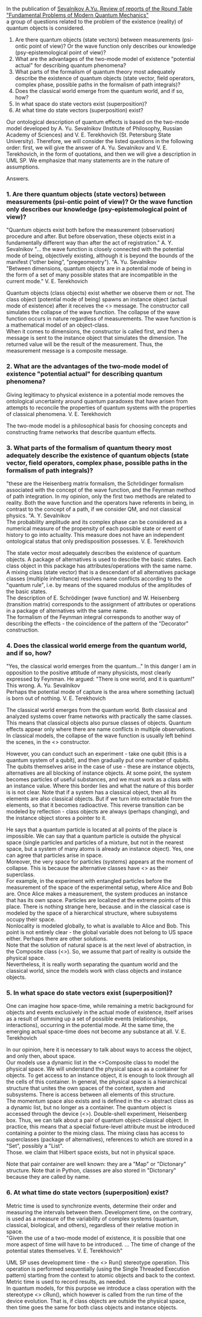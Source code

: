 In the publication of [Sevalnikov A.Yu. Review of reports of the Round Table "Fundamental Problems of Modern Quantum Mechanics"](https://vox-journal.org/html/issues/480)  
a group of questions related to the problem of the existence (reality) of quantum objects is considered.

1. Are there quantum objects (state vectors) between measurements
(psi-ontic point of view)? Or the wave function only describes our knowledge
(psy-epistemological point of view)?
2. What are the advantages of the two-mode model of existence "potential actual" for describing quantum phenomena?
3. What parts of the formalism of quantum theory most adequately describe
the existence of quantum objects (state vector, field operators, complex
phase, possible paths in the formalism of path integrals)?
4. Does the classical world emerge from the quantum world, and if so, how?
5. In what space do state vectors exist (superposition)?
6. At what time do state vectors (superposition) exist?

Our ontological description of quantum effects is based on the two-mode model developed by A. Yu. Sevalnikov (Institute of Philosophy, Russian Academy of Sciences) and V. E. Terekhovich (St. Petersburg State University). Therefore, we will consider the listed questions in the following order: first, we will give the answer of A. Yu. Sevalnikov and V. E. Terekhovich, in the form of quotations, and then we will give a description in UML SP.
We emphasize that many statements are in the nature of assumptions.

Answers.
### 1. Are there quantum objects (state vectors) between measurements (psi-ontic point of view)? Or the wave function only describes our knowledge (psy-epistemological point of view)?  
"Quantum objects exist both before the measurement (observation) procedure and after. But before observation, these objects exist in a fundamentally different way than after the act of registration." A. Y. Sevalnikov
"... the wave function is closely connected with the potential mode of being, objectively
existing, although it is beyond the bounds of the manifest (“other being”,
"pregeomeotry"). "A. Yu. Sevalnikov  
"Between dimensions, quantum objects are in a potential mode of being
in the form of a set of many possible states that are incompatible in the current
mode." V. E. Terekhovich
  
Quantum objects (class objects) exist whether we observe them or not. The class object (potential mode of being) spawns an instance object (actual mode of existence) after it receives the <<create>> message. The constructor call simulates the collapse of the wave function. The collapse of the wave function occurs in nature regardless of measurements.
The wave function is a mathematical model of an object-class.  
When it comes to dimensions, the constructor is called first, and then a message is sent to the instance object that simulates the dimension. The returned value will be the result of the measurement. Thus, the measurement message is a composite message.

### 2. What are the advantages of the two-mode model of existence "potential actual" for describing quantum phenomena?  
Giving legitimacy to physical existence in a potential mode removes the ontological uncertainty around quantum paradoxes that have arisen from attempts to reconcile the properties of quantum systems with the properties of classical phenomena.
V. E. Terekhovich  

The two-mode model is a philosophical basis for choosing concepts and constructing frame networks that describe quantum effects.

### 3. What parts of the formalism of quantum theory most adequately describe the existence of quantum objects (state vector, field operators, complex phase, possible paths in the formalism of path integrals)?  
"these are the Heisenberg matrix formalism, the Schrödinger formalism associated with the concept of the wave function, and the Feynman method of path integration. In my opinion, only the first two methods are related to reality. Both the wave function and the operators have referents in being, in contrast to the concept of a path, if we consider QM, and not classical physics. "A. Y. Sevalnikov  
The probability amplitude and its complex phase can be considered as a numerical measure of the propensity of each possible state or event of history to go into actuality. This measure does not have an independent ontological
status that only predisposition possesses. V. E. Terekhovich  
  
The state vector most adequately describes the existence of quantum objects. A package of alternatives is used to describe the basic states. Each class object in this package has attributes/operations with the same name. A mixing class (state vector) that is a descendant of all alternatives package classes (multiple inheritance) resolves name conflicts according to the "quantum rule", i.e. by means of the squared modulus of the amplitudes of the basic states.  
The description of E. Schrödinger (wave function) and W. Heisenberg (transition matrix) corresponds to the assignment of attributes or operations in a package of alternatives with the same name.  
The formalism of the Feynman integral corresponds to another way of describing the effects - the coincidence of the pattern of the "Decorator" construction.
  
### 4. Does the classical world emerge from the quantum world, and if so, how?  
"Yes, the classical world emerges from the quantum..."
In this danger I am in opposition to the positive attitude of many physicists, most clearly
expressed by Feynman. He argued: "There is one world, and it is quantum!" This
wrong. A. Yu. Sevalnikov  
Perhaps the potential mode of capture is the area where something (actual) is born out of nothing. V. E. Terekhovich  
  
The classical world emerges from the quantum world. Both classical and analyzed systems cover frame networks with practically the same classes. This means that classical objects also pursue classes of objects. Quantum effects appear only where there are name conflicts in multiple observations. In classical models, the collapse of the wave function is usually left behind the scenes, in the <<Context>> constructor.  
  
However, you can conduct such an experiment - take one qubit (this is a quantum system of a qubit), and then gradually put one number of qubits. The qubits themselves arise in the case of use - these are instance objects, alternatives are all blocking of instance objects. At some point, the system becomes particles of useful substances, and we must work as a class with an instance value.
Where this border lies and what the nature of this border is is not clear.
Note that if a system has a classical object, then all its elements are also classical objects. But if we turn into extractable from the elements, so that it becomes radioactive. This reverse transition can be modeled by reflection - class objects are always (perhaps changing), and the instance object stores a pointer to it.  
  
He says that a quantum particle is located at all points of the place is impossible. We can say that a quantum particle is outside the physical space (single particles and particles of a mixture, but not in the nearest space, but a system of many atoms is already an instance object). Yes, one can agree that particles arise in space.  
Moreover, the very space for particles (systems) appears at the moment of collapse. This is because the alternative classes have <<Category>> as their superclass.  
For example, in the experiment with entangled particles before the measurement of the space of the experimental setup, where Alice and Bob are. Once Alice makes a measurement, the system produces an instance that has its own space. Particles are localized at the extreme points of this place. There is nothing strange here, because. and in the classical case is modeled by the space of a hierarchical structure, where subsystems occupy their space.  
Nonlocality is modeled globally, to what is available to Alice and Bob. This point is not entirely clear - the global variable does not belong to US space either. Perhaps there are other solutions.  
Note that the solution of natural space is at the next level of abstraction, in the Composite class (<<Category>>).
So, we assume that part of reality is outside the physical space.  
Nevertheless, it is really worth separating the quantum world and the classical world, since the models work with class objects and instance objects.  
  
### 5. In what space do state vectors exist (superposition)?  
One can imagine how space-time, while remaining a metric background for
objects and events exclusively in the actual mode of existence, itself arises
as a result of summing up a set of possible events (relationships, interactions),
occurring in the potential mode. At the same time, the emerging actual
space-time does not become any substance at all. V. E. Terekhovich   
  
In our opinion, here it is necessary to talk about ways to access the object, and only then, about space.  
Our models use a dynamic list in the <<Category>>Composite  class to model the physical space. We will understand the physical space as a container for objects. To get access to an instance object, it is enough to look through all the cells of this container. In general, the physical space is a hierarchical structure that unites the own spaces of the context, system and subsystems. There is access between all elements of this structure.  
The momentum space also exists and is defined in the <<Substance>> abstract class as a dynamic list, but no longer as a container.
The quantum object is accessed through the device (<<System>>). Double-shell experiment, Heisenberg box. Thus, we can talk about a pair of quantum object-classical object. In practice, this means that a special fixture-level attribute must be introduced containing a pointer to the mixing class. The mixing class has access to superclasses (package of alternatives), references to which are stored in a "Set", possibly a "List".  
Those. we claim that Hilbert space exists, but not in physical space.  
  
Note that pair container are well known: they are a "Map" or "Dictonary" structure. Note that in Python, classes are also stored in "Dictonary" because they are called by name.    
  
### 6. At what time do state vectors (superposition) exist?  
Metric time is used to synchronize events, determine their order
and measuring the intervals between them. Development time, on the contrary, is used as a measure of the variability of complex systems (quantum, classical, biological, and others), regardless of their relative motion in space.  
"Given the use of a two-mode model of existence, it is possible that one more aspect of time will have to be introduced. ... The time of change of the potential states themselves. V. E. Terekhovich"  
  
UML SP uses development time - the <<Exist>> Run() stereotype operation. This operation is performed sequentially (using the Single Threaded Execution pattern) starting from the context to atomic objects and back to the context. Metric time is used to record results, as needed.  
In quantum models, for this purpose we introduce a class operation with the stereotype <<Exist>> cRun(), which however is called from the run time of the device evolution. That is, if class objects are outside the physical space, then time goes the same for both class objects and instance objects.  
